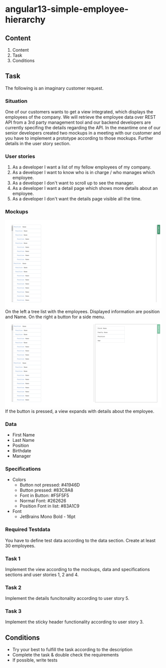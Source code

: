 # angular13-simple-employee-hierarchy

## Content
1. Content
2. Task
3. Conditions

## Task
The following is an imaginary customer request. 

### Situation
One of our customers wants to get a view integrated, which displays the employees of the company. 
We will retrieve the employee data over REST API from a 3rd party management tool and our backend developers are currently specifing the details regarding the API. In the meantime one of our senior developers created two mockups in a meeting with our customer and you have to implement a prototype according to those mockups. Further details in the user story section.

### User stories
1. As a developer I want a list of my fellow employees of my company.
2. As a developer I want to know who is in charge / who manages which employee. 
3. As a developer I don't want to scroll up to see the manager. 
4. As a developer I want a detail page which shows more details about an employee. 
5. As a developer I don't want the details page visible all the time. 

### Mockups
![demo](src/assets/mockup/174987090-c4ce8fe1-c0ed-4607-91f0-c624e669cfa5.png)
On the left a tree list with the employees. Displayed information are position and Name. On the right a button for a side menu. 
![demo](src/assets/mockup/174987135-43e515b1-27b8-4f24-8d88-8f3242c96c10.png)
If the button is pressed, a view expands with details about the employee.

### Data
- First Name
- Last Name
- Position
- Birthdate
- Manager

### Specifications
- Colors
  - Button not pressed: #41946D
  - Button pressed: #83C9A8
  - Font in Button: #F5F5F5
  - Normal Font: #262626
  - Position Font in list: #83A1C9
- Font
  - JetBrains Mono Bold - 16pt

### Required Testdata 
You have to define test data according to the data section. Create at least 30 employees.

### Task 1
Implement the view according to the mockups, data and specifications sections and user stories 1, 2 and 4.

### Task 2
Implement the details funcitonality according to user story 5.

### Task 3
Implement the sticky header functionality according to user story 3.

## Conditions
- Try your best to fulfill the task according to the description
- Complete the task & double check the requirements 
- If possible, write tests
